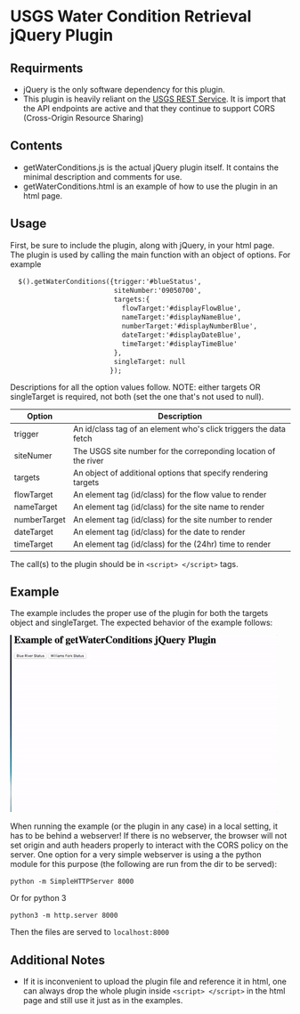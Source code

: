 # USGS Water Condition Retrieval jQuery Plugin

## Requirments
* jQuery is the only software dependency for this plugin.
* This plugin is heavily reliant on the [USGS REST Service](https://waterservices.usgs.gov/rest/IV-Service.html#Testing). It is import that the API endpoints are active and that they continue to support CORS (Cross-Origin Resource Sharing)

## Contents
* getWaterConditions.js is the actual jQuery plugin itself. It contains the minimal description and comments for use.
* getWaterConditions.html is an example of how to use the plugin in an html page.

## Usage
First, be sure to include the plugin, along with jQuery, in your html page. The plugin is used by calling the main function with an object of options. For example
```
  $().getWaterConditions({trigger:'#blueStatus', 
                          siteNumber:'09050700', 
                          targets:{
                            flowTarget:'#displayFlowBlue',
                            nameTarget:'#displayNameBlue',
                            numberTarget:'#displayNumberBlue',
                            dateTarget:'#displayDateBlue',
                            timeTarget:'#displayTimeBlue'
                          },
                          singleTarget: null
                         });

```

Descriptions for all the option values follow. NOTE: either targets OR singleTarget is required, not both (set the one that's not used to null).

| Option | Description |
| ------ | ----------- |
| trigger | An id/class tag of an element who's click triggers the data fetch |
| siteNumer | The USGS site number for the correponding location of the river |
| targets | An object of additional options that specify rendering targets |
| flowTarget | An element tag (id/class) for the flow value to render |
| nameTarget | An element tag (id/class) for the site name  to render |
| numberTarget | An element tag (id/class) for the site number to render |
| dateTarget | An element tag (id/class) for the date to render |
| timeTarget | An element tag (id/class) for the (24hr) time to render |

The call(s) to the plugin should be in `<script> </script>` tags. 

## Example
The example includes the proper use of the plugin for both the targets object and singleTarget. The expected behavior of the example follows:

![Alt expectedBehavior](expectedBehavior.gif?raw=true "Expected Behavior of Plugin from Example")

When running the example (or the plugin in any case) in a local setting, it has to be behind a webserver! If there is no webserver, the browser will not set origin and auth headers properly to interact with the CORS policy on the server. One option for a very simple webserver is using a the python module for this purpose (the following are run from the dir to be served):
```
python -m SimpleHTTPServer 8000
```
Or for python 3
```
python3 -m http.server 8000
```
Then the files are served to `localhost:8000`

## Additional Notes
* If it is inconvenient to upload the plugin file and reference it in html, one can always drop the whole plugin inside `<script> </script>` in the html page and still use it just as in the examples.

